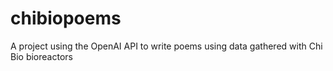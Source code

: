 # chibiopoems
A project using the OpenAI API to write poems using data gathered with Chi Bio bioreactors
